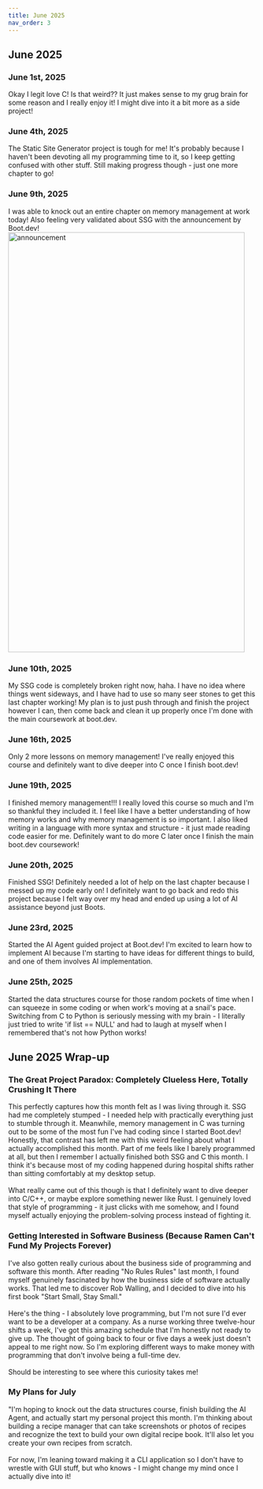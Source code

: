 ```yaml
---
title: June 2025
nav_order: 3
---
```

## June 2025
### June 1st, 2025
Okay I legit love C! Is that weird?? It just makes sense to my grug brain for some reason and I really enjoy it! I might dive into it a bit more as a side project!
### June 4th, 2025
The Static Site Generator project is tough for me! It's probably because I haven't been devoting all my programming time to it, so I keep getting confused with other stuff. Still making progress though - just one more chapter to go!

### June 9th, 2025
I was able to knock out an entire chapter on memory management at work today! Also feeling very validated about SSG with the announcement by Boot.dev!<br> <img src="https://github.com/user-attachments/assets/5300111d-c08e-4105-aa9d-4c7dcb8f77eb" alt="announcement" height="853" width="480">

### June 10th, 2025
My SSG code is completely broken right now, haha. I have no idea where things went sideways, and I have had to use so many seer stones to get this last chapter working! My plan is to just push through and finish the project however I can, then come back and clean it up properly once I'm done with the main coursework at boot.dev.

### June 16th, 2025
Only 2 more lessons on memory management! I've really enjoyed this course and definitely want to dive deeper into C once I finish boot.dev!

### June 19th, 2025
I finished memory management!!! I really loved this course so much and I'm so thankful they included it. I feel like I have a better understanding of how memory works and why memory management is so important. I also liked writing in a language with more syntax and structure - it just made reading code easier for me. Definitely want to do more C later once I finish the main boot.dev coursework!

### June 20th, 2025
Finished SSG! Definitely needed a lot of help on the last chapter because I messed up my code early on! I definitely want to go back and redo this project because I felt way over my head and ended up using a lot of AI assistance beyond just Boots.

### June 23rd, 2025
Started the AI Agent guided project at Boot.dev! I'm excited to learn how to implement AI because I'm starting to have ideas for different things to build, and one of them involves AI implementation.

### June 25th, 2025 
Started the data structures course for those random pockets of time when I can squeeze in some coding or when work's moving at a snail's pace. Switching from C to Python is seriously messing with my brain - I literally just tried to write 'if list == NULL' and had to laugh at myself when I remembered that's not how Python works!

## June 2025 Wrap-up
### The Great Project Paradox: Completely Clueless Here, Totally Crushing It There
This perfectly captures how this month felt as I was living through it. SSG had me completely stumped - I needed help with practically everything just to stumble through it. Meanwhile, memory management in C was turning out to be some of the most fun I've had coding since I started Boot.dev! Honestly, that contrast has left me with this weird feeling about what I actually accomplished this month. Part of me feels like I barely programmed at all, but then I remember I actually finished both SSG and C this month. I think it's because most of my coding happened during hospital shifts rather than sitting comfortably at my desktop setup. <br><br>
What really came out of this though is that I definitely want to dive deeper into C/C++, or maybe explore something newer like Rust. I genuinely loved that style of programming - it just clicks with me somehow, and I found myself actually enjoying the problem-solving process instead of fighting it.

### Getting Interested in Software Business (Because Ramen Can't Fund My Projects Forever)
I've also gotten really curious about the business side of programming and software this month. After reading "No Rules Rules" last month, I found myself genuinely fascinated by how the business side of software actually works. That led me to discover Rob Walling, and I decided to dive into his first book "Start Small, Stay Small." <br> <br>
Here's the thing - I absolutely love programming, but I'm not sure I'd ever want to be a developer at a company. As a nurse working three twelve-hour shifts a week, I've got this amazing schedule that I'm honestly not ready to give up. The thought of going back to four or five days a week just doesn't appeal to me right now. So I'm exploring different ways to make money with programming that don't involve being a full-time dev. <br> <br>
Should be interesting to see where this curiosity takes me!

### My Plans for July
"I'm hoping to knock out the data structures course, finish building the AI Agent, and actually start my personal project this month. I'm thinking about building a recipe manager that can take screenshots or photos of recipes and recognize the text to build your own digital recipe book. It'll also let you create your own recipes from scratch.<br> <br>
For now, I'm leaning toward making it a CLI application so I don't have to wrestle with GUI stuff, but who knows - I might change my mind once I actually dive into it!

